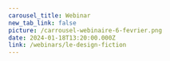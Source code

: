 ```yaml
---
carousel_title: Webinar
new_tab_link: false
picture: /carrousel-webinaire-6-fevrier.png
date: 2024-01-18T13:20:00.000Z
link: /webinars/le-design-fiction
---
```

